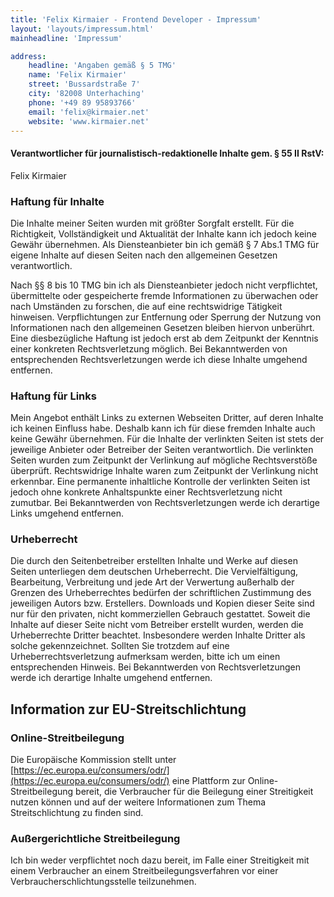 ```yaml
---
title: 'Felix Kirmaier - Frontend Developer - Impressum'
layout: 'layouts/impressum.html'
mainheadline: 'Impressum'

address:
    headline: 'Angaben gemäß § 5 TMG'
    name: 'Felix Kirmaier'
    street: 'Bussardstraße 7'
    city: '82008 Unterhaching'
    phone: '+49 89 95893766'
    email: 'felix@kirmaier.net'
    website: 'www.kirmaier.net'
---
```

#### Verantwortlicher für journalistisch-redaktionelle Inhalte gem. § 55 II RstV: ####
Felix Kirmaier

### Haftung für Inhalte

Die Inhalte meiner Seiten wurden mit größter Sorgfalt erstellt. Für die Richtigkeit, Vollständigkeit und Aktualität der Inhalte kann ich jedoch keine Gewähr übernehmen. Als Diensteanbieter bin ich gemäß § 7 Abs.1 TMG für eigene Inhalte auf diesen Seiten nach den allgemeinen Gesetzen verantwortlich.

Nach §§ 8 bis 10 TMG bin ich als Diensteanbieter jedoch nicht verpflichtet, übermittelte oder gespeicherte fremde Informationen zu überwachen oder nach Umständen zu forschen, die auf eine rechtswidrige Tätigkeit hinweisen. Verpflichtungen zur Entfernung oder Sperrung der Nutzung von Informationen nach den allgemeinen Gesetzen bleiben hiervon unberührt. Eine diesbezügliche Haftung ist jedoch erst ab dem Zeitpunkt der Kenntnis einer konkreten Rechtsverletzung möglich. Bei Bekanntwerden von entsprechenden Rechtsverletzungen werde ich diese Inhalte umgehend entfernen.

### Haftung für Links

Mein Angebot enthält Links zu externen Webseiten Dritter, auf deren Inhalte ich keinen Einfluss habe. Deshalb kann ich für diese fremden Inhalte auch keine Gewähr übernehmen. Für die Inhalte der verlinkten Seiten ist stets der jeweilige Anbieter oder Betreiber der Seiten verantwortlich. Die verlinkten Seiten wurden zum Zeitpunkt der Verlinkung auf mögliche Rechtsverstöße überprüft. Rechtswidrige Inhalte waren zum Zeitpunkt der Verlinkung nicht erkennbar. Eine permanente inhaltliche Kontrolle der verlinkten Seiten ist jedoch ohne konkrete Anhaltspunkte einer Rechtsverletzung nicht zumutbar. Bei Bekanntwerden von Rechtsverletzungen werde ich derartige Links umgehend entfernen.

### Urheberrecht

Die durch den Seitenbetreiber erstellten Inhalte und Werke auf diesen Seiten unterliegen dem deutschen Urheberrecht. Die Vervielfältigung, Bearbeitung, Verbreitung und jede Art der Verwertung außerhalb der Grenzen des Urheberrechtes bedürfen der schriftlichen Zustimmung des jeweiligen Autors bzw. Erstellers. Downloads und Kopien dieser Seite sind nur für den privaten, nicht kommerziellen Gebrauch gestattet. Soweit die Inhalte auf dieser Seite nicht vom Betreiber erstellt wurden, werden die Urheberrechte Dritter beachtet. Insbesondere werden Inhalte Dritter als solche gekennzeichnet. Sollten Sie trotzdem auf eine Urheberrechtsverletzung aufmerksam werden, bitte ich um einen entsprechenden Hinweis. Bei Bekanntwerden von Rechtsverletzungen werde ich derartige Inhalte umgehend entfernen.

## Information zur EU-Streitschlichtung

### Online-Streitbeilegung

Die Europäische Kommission stellt unter [https://ec.europa.eu/consumers/odr/](https://ec.europa.eu/consumers/odr/) eine Plattform zur Online-Streitbeilegung bereit, die Verbraucher für die Beilegung einer Streitigkeit nutzen können und auf der weitere Informationen zum Thema Streitschlichtung zu finden sind.

### Außergerichtliche Streitbeilegung

Ich bin weder verpflichtet noch dazu bereit, im Falle einer Streitigkeit mit einem Verbraucher an einem Streitbeilegungsverfahren vor einer Verbraucherschlichtungsstelle teilzunehmen.
